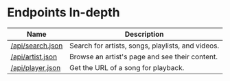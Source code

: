 # Endpoints In-depth
| Name                                          	| Description                                       	|
|-----------------------------------------------	|---------------------------------------------------	|
| [/api/search.json](/docs/api/endpoint/search) 	| Search for artists, songs, playlists, and videos. 	|
| [/api/artist.json](/docs/api/endpoint/artist) 	| Browse an artist's page and see their content.    	|
| [/api/player.json](/docs/api/endpoint/player) 	| Get the URL of a song for playback.               	|

